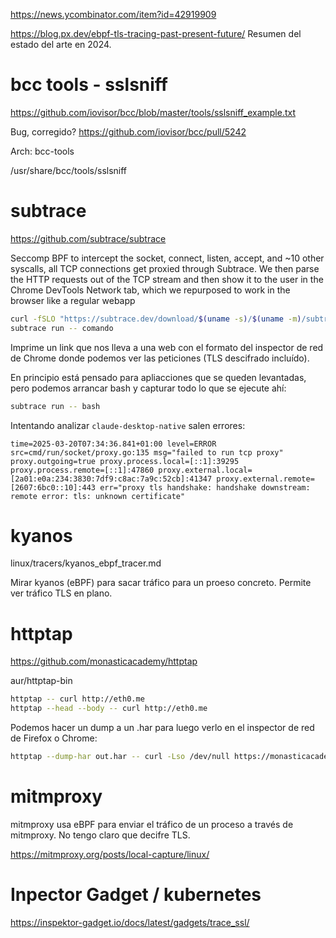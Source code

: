 <https://news.ycombinator.com/item?id=42919909>

<https://blog.px.dev/ebpf-tls-tracing-past-present-future/>
Resumen del estado del arte en 2024.

# bcc tools - sslsniff

<https://github.com/iovisor/bcc/blob/master/tools/sslsniff_example.txt>

Bug, corregido? <https://github.com/iovisor/bcc/pull/5242>

Arch: bcc-tools

/usr/share/bcc/tools/sslsniff

# subtrace

<https://github.com/subtrace/subtrace>

Seccomp BPF to intercept the socket, connect, listen, accept, and ~10 other syscalls, all TCP connections get proxied through Subtrace. We then parse the HTTP requests out of the TCP stream and then show it to the user in the Chrome DevTools Network tab, which we repurposed to work in the browser like a regular webapp

```bash
curl -fSLO "https://subtrace.dev/download/$(uname -s)/$(uname -m)/subtrace" && chmod +x ./subtrace
subtrace run -- comando
```

Imprime un link que nos lleva a una web con el formato del inspector de red de Chrome donde podemos ver las peticiones (TLS descifrado incluído).

En principio está pensado para apliacciones que se queden levantadas, pero podemos arrancar bash y capturar todo lo que se ejecute ahí:

```bash
subtrace run -- bash
```

Intentando analizar `claude-desktop-native` salen errores:

```
time=2025-03-20T07:34:36.841+01:00 level=ERROR src=cmd/run/socket/proxy.go:135 msg="failed to run tcp proxy" proxy.outgoing=true proxy.process.local=[::1]:39295 proxy.process.remote=[::1]:47860 proxy.external.local=[2a01:e0a:234:3830:7df9:c8ac:7a9c:52cb]:41347 proxy.external.remote=[2607:6bc0::10]:443 err="proxy tls handshake: handshake downstream: remote error: tls: unknown certificate"
```

# kyanos

linux/tracers/kyanos_ebpf_tracer.md

Mirar kyanos (eBPF) para sacar tráfico para un proeso concreto. Permite ver tráfico TLS en plano.

# httptap

<https://github.com/monasticacademy/httptap>

aur/httptap-bin

```bash
httptap -- curl http://eth0.me
httptap --head --body -- curl http://eth0.me
```

Podemos hacer un dump a un .har para luego verlo en el inspector de red de Firefox o Chrome:

```bash
httptap --dump-har out.har -- curl -Lso /dev/null https://monasticacademy.org
```

# mitmproxy

mitmproxy usa eBPF para enviar el tráfico de un proceso a través de mitmproxy. No tengo claro que decifre TLS.

<https://mitmproxy.org/posts/local-capture/linux/>

# Inpector Gadget / kubernetes

<https://inspektor-gadget.io/docs/latest/gadgets/trace_ssl/>
